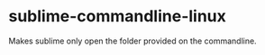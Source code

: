 sublime-commandline-linux
=========================

Makes sublime only open the folder provided on the commandline.